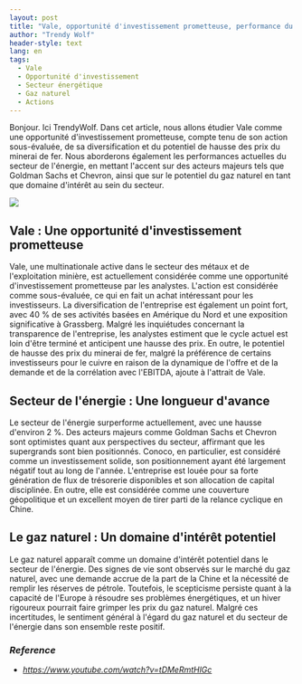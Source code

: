 ```yaml
---
layout: post
title: "Vale, opportunité d'investissement prometteuse, performance du secteur de l'énergie et potentiel du gaz naturel"
author: "Trendy Wolf"
header-style: text
lang: en
tags:
  - Vale
  - Opportunité d'investissement
  - Secteur énergétique
  - Gaz naturel
  - Actions
---
```


Bonjour. Ici TrendyWolf. Dans cet article, nous allons étudier Vale comme une opportunité d'investissement prometteuse, compte tenu de son action sous-évaluée, de sa diversification et du potentiel de hausse des prix du minerai de fer. Nous aborderons également les performances actuelles du secteur de l'énergie, en mettant l'accent sur des acteurs majeurs tels que Goldman Sachs et Chevron, ainsi que sur le potentiel du gaz naturel en tant que domaine d'intérêt au sein du secteur.

<img
    src="https://i.ytimg.com/vi/tDMeRmtHlGc/hqdefault.jpg"
/>


## Vale : Une opportunité d'investissement prometteuse
Vale, une multinationale active dans le secteur des métaux et de l'exploitation minière, est actuellement considérée comme une opportunité d'investissement prometteuse par les analystes. L'action est considérée comme sous-évaluée, ce qui en fait un achat intéressant pour les investisseurs. La diversification de l'entreprise est également un point fort, avec 40 % de ses activités basées en Amérique du Nord et une exposition significative à Grassberg. Malgré les inquiétudes concernant la transparence de l'entreprise, les analystes estiment que le cycle actuel est loin d'être terminé et anticipent une hausse des prix. En outre, le potentiel de hausse des prix du minerai de fer, malgré la préférence de certains investisseurs pour le cuivre en raison de la dynamique de l'offre et de la demande et de la corrélation avec l'EBITDA, ajoute à l'attrait de Vale.

## Secteur de l'énergie : Une longueur d'avance
Le secteur de l'énergie surperforme actuellement, avec une hausse d'environ 2 %. Des acteurs majeurs comme Goldman Sachs et Chevron sont optimistes quant aux perspectives du secteur, affirmant que les supergrands sont bien positionnés. Conoco, en particulier, est considéré comme un investissement solide, son positionnement ayant été largement négatif tout au long de l'année. L'entreprise est louée pour sa forte génération de flux de trésorerie disponibles et son allocation de capital disciplinée. En outre, elle est considérée comme une couverture géopolitique et un excellent moyen de tirer parti de la relance cyclique en Chine.

## Le gaz naturel : Un domaine d'intérêt potentiel
Le gaz naturel apparaît comme un domaine d'intérêt potentiel dans le secteur de l'énergie. Des signes de vie sont observés sur le marché du gaz naturel, avec une demande accrue de la part de la Chine et la nécessité de remplir les réserves de pétrole. Toutefois, le scepticisme persiste quant à la capacité de l'Europe à résoudre ses problèmes énergétiques, et un hiver rigoureux pourrait faire grimper les prix du gaz naturel. Malgré ces incertitudes, le sentiment général à l'égard du gaz naturel et du secteur de l'énergie dans son ensemble reste positif.


### _Reference_
- _https://www.youtube.com/watch?v=tDMeRmtHlGc_


